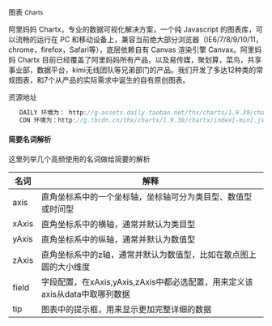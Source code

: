 <div class="mb40">
    <div class="fontsize-20 mb10">
    图表 <small>Charts</small>
    </div class="fontsize-28">
    <p class="mb20">
        阿里妈妈 Chartx，专业的数据可视化解决方案，一个纯 Javascript 的图表库，可以流畅的运行在 PC 和移动设备上，兼容当前绝大部分浏览器（IE6/7/8/9/10/11，chrome，firefox，Safari等），底层依赖自有 Canvas 渲染引擎 Canvax。阿里妈妈 Chartx 目前已经覆盖了阿里妈妈所有产品，以及易传媒，聚划算，菜鸟，共享事业部，数据平台，kimi无线团队等兄弟部门的产品。我们开发了多达12种类的常规图表，和7个从产品的实际需求中诞生的自有原创图表。
    </p>
</div>


<div class="mb20">
    <div class="fontsize-20 mb10">
    资源地址 
    </div> 
</div>

```js
   DAILY 环境为： http://g-assets.daily.taobao.net/thx/charts/1.9.39/chartx/index[-min].js
   CDN 环境为：http://g.tbcdn.cn/thx/charts/1.9.38/chartx/index[-min].js
```

<div class="mb40">
</div>



<div bx-name="chart.spec.components/all/index"></div>

#### 简要名词解析

这里列举几个高频使用的名词做给简要的解析

<table class="table">
<thead>
    <tr><th>名词</th><th>解释</th></tr>
  </thead>
  <tbody>
    <tr>
        <td>axis</td>
        <td>直角坐标系中的一个坐标轴，坐标轴可分为类目型、数值型或时间型</td>
    </tr>
    <tr>
        <td>xAxis</td>
        <td>直角坐标系中的横轴，通常并默认为类目型</td>
    </tr>
    <tr>
        <td>yAxis</td>
        <td>直角坐标系中的纵轴，通常并默认为数值型</td>
    </tr>
    <tr>
        <td>zAxis</td>
        <td>直角坐标系中的z轴，通常并默认为数值型，比如在散点图上圆的大小维度</td>
    </tr>
    <tr>
        <td>field</td>
        <td>字段配置，在xAxis,yAxis,zAxis中都必选配置，用来定义该axis从data中取哪列数据</td>
    </tr>
    <tr>
        <td>tip</td>
        <td>图表中的提示框，用来显示更加完整详细的数据</td>
    </tr>
    </tbody>
 </table>